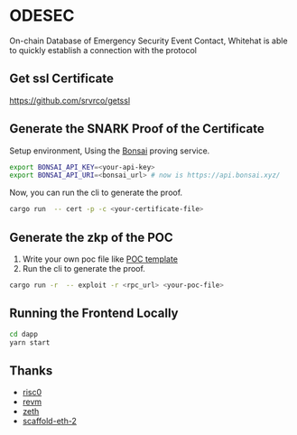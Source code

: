 # ODESEC
On-chain Database of Emergency Security Event Contact, Whitehat is able to quickly establish a connection with the protocol


## Get ssl Certificate
https://github.com/srvrco/getssl

## Generate the SNARK Proof of the Certificate
Setup environment, Using the [Bonsai](https://dev.risczero.com/api/generating-proofs/remote-proving) proving service.
```bash
export BONSAI_API_KEY=<your-api-key>
export BONSAI_API_URI=<bonsai_url> # now is https://api.bonsai.xyz/
```
Now, you can run the cli to generate the proof.
```bash
cargo run  -- cert -p -c <your-certificate-file>
```

## Generate the zkp of the POC
1. Write your own poc file like [POC template](https://github.com/0xHackedLabs/PoC)
2. Run the cli to generate the proof.
```bash
cargo run -r  -- exploit -r <rpc_url> <your-poc-file>
```

## Running the Frontend Locally
```bash
cd dapp
yarn start
```

## Thanks
- [risc0](https://github.com/risc0/risc0)
- [revm](https://github.com/bluealloy/revm)
- [zeth](https://github.com/risc0/zeth)
- [scaffold-eth-2](https://github.com/scaffold-eth/scaffold-eth-2)